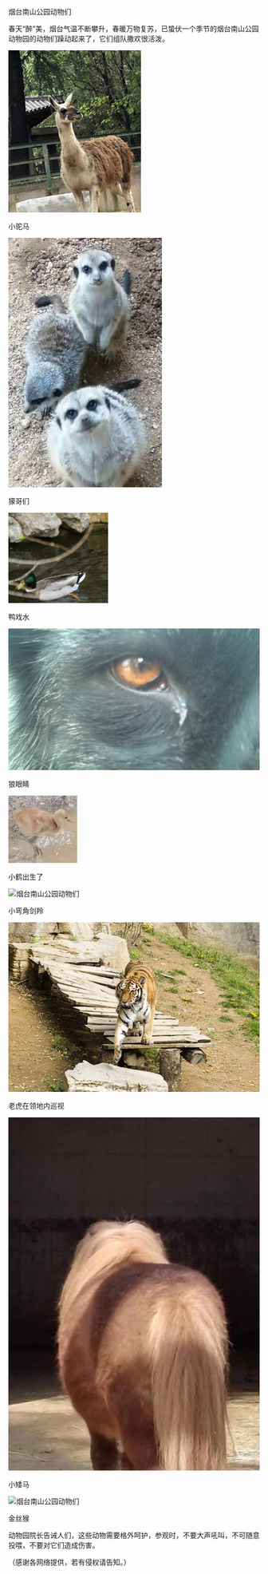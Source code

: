 烟台南山公园动物们


春天“醉”美，烟台气温不断攀升，春暖万物复苏，已蛰伏一个季节的烟台南山公园动物园的动物们躁动起来了，它们组队撒欢很活泼。


![烟台南山公园动物们](https://github.com/ywangnccu/ywang/blob/main/images/ANIMAL/Camel.jpg)

小驼马


![烟台南山公园动物们](https://github.com/ywangnccu/ywang/blob/main/images/ANIMAL/Meerkat.jpg)

獴哥们


![烟台南山公园动物们](https://github.com/ywangnccu/ywang/blob/main/images/ANIMAL/Duck.jpg)

鸭戏水


![烟台南山公园动物们](https://github.com/ywangnccu/ywang/blob/main/images/ANIMAL/Wolf.jpg)

狼眼睛


![烟台南山公园动物们](https://github.com/ywangnccu/ywang/blob/main/images/ANIMAL/Crane.jpg)

小鹤出生了


![烟台南山公园动物们](https://github.com/ywangnccu/ywang/blob/main/images/ANIMAL/Oryx.jpg)

小弯角剑羚


![烟台南山公园动物们](https://github.com/ywangnccu/ywang/blob/main/images/ANIMAL/Tiger.jpg)

老虎在领地内巡视



![烟台南山公园动物们](https://github.com/ywangnccu/ywang/blob/main/images/ANIMAL/Pony.jpg)

小矮马

![烟台南山公园动物们](https://github.com/ywangnccu/ywang/blob/main/images/ANIMAL/Monkey.jpg)

金丝猴


动物园院长告诫人们，这些动物需要格外呵护，参观时，不要大声吼叫，不可随意投喂，不要对它们造成伤害。


（感谢各网络提供，若有侵权请告知。）
